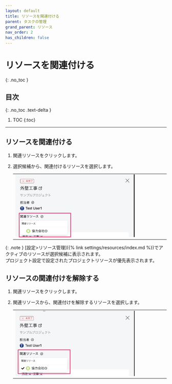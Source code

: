 ```yaml
---
layout: default
title: リソースを関連付ける
parent: タスクの管理
grand_parent: リソース
nav_order: 2
has_children: false
---
```


# リソースを関連付ける
{: .no_toc }

## 目次
{: .no_toc .text-delta }

1. TOC
{:toc}

---

## リソースを関連付ける

1. 関連リソースをクリックします。

2. 選択候補から、関連付けるリソースを選択します。

    <table><tr><td>
      <img src="/assets/images/roadmap/task/assign-resources/1.png" width="80%">
    </td></tr></table>

  {: .note }
  [設定>リソース管理]({% link settings/resources/index.md %})でアクティブのリソースが選択候補に表示されます。  
  プロジェクト設定で設定されたプロジェクトリソースが優先表示されます。

## リソースの関連付けを解除する

1. 関連リソースをクリックします。

2. 関連リソースから、関連付けを解除するリソースを選択します。

   <table><tr><td>
    <img src="/assets/images/roadmap/task/assign-resources/2.png" width="80%">
   </td></tr></table>
